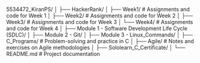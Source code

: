 5534472_KiranPS/
│
├── HackerRank/
│ ├── Week1/ # Assignments and code for Week 1
│ ├── Week2/ # Assignments and code for Week 2
│ ├── Week3/ # Assignments and code for Week 3
│ └── Week4/ # Assignments and code for Week 4
│
├── Module 1 - Software Development Life Cycle (SDLC)/
│
├── Module 2 - Git/
│
├── Module 3 - Linux_Commands/
│
├── C_Programs/ # Problem-solving and practice in C
│
├── Agile/ # Notes and exercises on Agile methodologies
│
├── Sololearn_C_Certificate/
│
└── README.md # Project documentation
